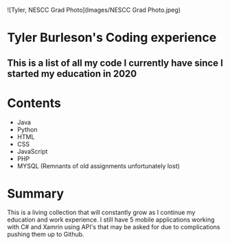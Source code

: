 ![Tyler, NESCC Grad Photo](Images/NESCC Grad Photo.jpeg)

# **Tyler Burleson's Coding experience**
## This is a list of all my code I currently have since I started my education in 2020

# Contents
- Java
- Python
- HTML
- CSS
- JavaScript
- PHP
- MYSQL (Remnants of old assignments unfortunately lost)

# Summary
This is a living collection that will constantly grow as I continue my education and work experience. 
I still have 5 mobile applications working with C# and Xamrin using API's that may be asked for due to complications pushing them up to Github.